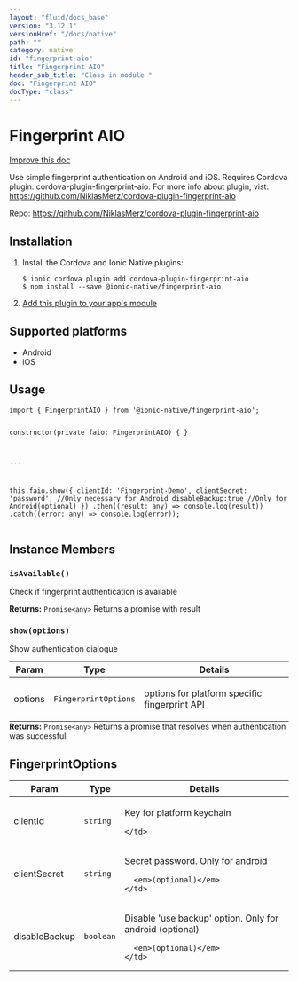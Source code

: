 ```yaml
---
layout: "fluid/docs_base"
version: "3.12.1"
versionHref: "/docs/native"
path: ""
category: native
id: "fingerprint-aio"
title: "Fingerprint AIO"
header_sub_title: "Class in module "
doc: "Fingerprint AIO"
docType: "class"
---
```


<h1 class="api-title">Fingerprint AIO</h1>

<a class="improve-v2-docs" href="http://github.com/ionic-team/ionic-native/edit/master/src/@ionic-native/plugins/fingerprint-aio/index.ts#L19">
  Improve this doc
</a>






<p>Use simple fingerprint authentication on Android and iOS.
Requires Cordova plugin: cordova-plugin-fingerprint-aio. For more info about plugin, vist: <a href="https://github.com/NiklasMerz/cordova-plugin-fingerprint-aio">https://github.com/NiklasMerz/cordova-plugin-fingerprint-aio</a></p>


<p>Repo:
  <a href="https://github.com/NiklasMerz/cordova-plugin-fingerprint-aio">
    https://github.com/NiklasMerz/cordova-plugin-fingerprint-aio
  </a>
</p>


<h2>Installation</h2>
<ol class="installation">
  <li>Install the Cordova and Ionic Native plugins:<br>
    <pre><code class="nohighlight">$ ionic cordova plugin add cordova-plugin-fingerprint-aio
$ npm install --save @ionic-native/fingerprint-aio
</code></pre>
  </li>
  <li><a href="https://ionicframework.com/docs/native/#Add_Plugins_to_Your_App_Module">Add this plugin to your app's module</a></li>
</ol>



<h2>Supported platforms</h2>
<ul>
  <li>Android</li><li>iOS</li>
</ul>






<h2>Usage</h2>
<pre><code class="lang-typescript">import { FingerprintAIO } from &#39;@ionic-native/fingerprint-aio&#39;;

constructor(private faio: FingerprintAIO) { }

...

this.faio.show({
    clientId: &#39;Fingerprint-Demo&#39;,
    clientSecret: &#39;password&#39;, //Only necessary for Android
    disableBackup:true  //Only for Android(optional)
})
.then((result: any) =&gt; console.log(result))
.catch((error: any) =&gt; console.log(error));
</code></pre>








<h2>Instance Members</h2>
<h3><a class="anchor" name="isAvailable" href="#isAvailable"></a><code>isAvailable()</code></h3>


Check if fingerprint authentication is available


<div class="return-value" markdown="1">
  <i class="icon ion-arrow-return-left"></i>
  <b>Returns:</b> <code>Promise&lt;any&gt;</code> Returns a promise with result
</div><h3><a class="anchor" name="show" href="#show"></a><code>show(options)</code></h3>


Show authentication dialogue
<table class="table param-table" style="margin:0;">
  <thead>
  <tr>
    <th>Param</th>
    <th>Type</th>
    <th>Details</th>
  </tr>
  </thead>
  <tbody>
  <tr>
    <td>
      options</td>
    <td>
      <code>FingerprintOptions</code>
    </td>
    <td>
      <p>options for platform specific fingerprint API</p>
</td>
  </tr>
  </tbody>
</table>

<div class="return-value" markdown="1">
  <i class="icon ion-arrow-return-left"></i>
  <b>Returns:</b> <code>Promise&lt;any&gt;</code> Returns a promise that resolves when authentication was successfull
</div>





<h2><a class="anchor" name="FingerprintOptions" href="#FingerprintOptions"></a>FingerprintOptions</h2>

<table class="table param-table" style="margin:0;">
  <thead>
  <tr>
    <th>Param</th>
    <th>Type</th>
    <th>Details</th>
  </tr>
  </thead>
  <tbody>
  
  <tr>
    <td>
      clientId
    </td>
    <td>
      <code>string</code>
    </td>
    <td>
      <p>Key for platform keychain</p>

      
    </td>
  </tr>
  
  <tr>
    <td>
      clientSecret
    </td>
    <td>
      <code>string</code>
    </td>
    <td>
      <p>Secret password. Only for android</p>

      <em>(optional)</em>
    </td>
  </tr>
  
  <tr>
    <td>
      disableBackup
    </td>
    <td>
      <code>boolean</code>
    </td>
    <td>
      <p>Disable &#39;use backup&#39; option. Only for android (optional)</p>

      <em>(optional)</em>
    </td>
  </tr>
  
  </tbody>
</table>





